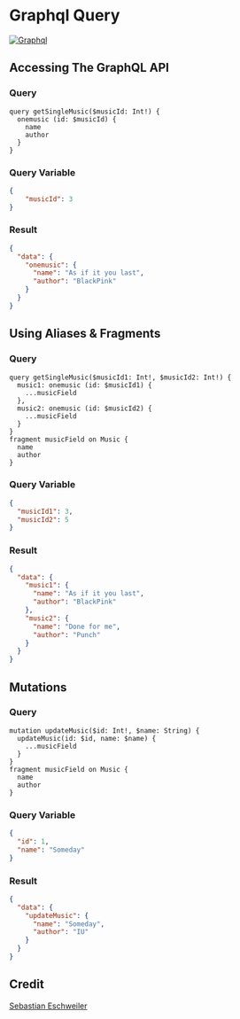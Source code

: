 # Graphql Query
[![Graphql](https://avatars0.githubusercontent.com/u/12972006?s=200&v=4)](https://graphql.org/)

## Accessing The GraphQL API
### Query
```
query getSingleMusic($musicId: Int!) {
  onemusic (id: $musicId) {
    name
    author
  }
}
```
### Query Variable
```json
{
	"musicId": 3
}
```
### Result
```json
{
  "data": {
    "onemusic": {
      "name": "As if it you last",
      "author": "BlackPink"
    }
  }
}
```
## Using Aliases & Fragments
### Query
```
query getSingleMusic($musicId1: Int!, $musicId2: Int!) {
  music1: onemusic (id: $musicId1) {
    ...musicField
  },
  music2: onemusic (id: $musicId2) {
    ...musicField
  }
}
fragment musicField on Music {
  name
  author
}
```
### Query Variable
```json
{
  "musicId1": 3,
  "musicId2": 5
}
```
### Result
```json
{
  "data": {
    "music1": {
      "name": "As if it you last",
      "author": "BlackPink"
    },
    "music2": {
      "name": "Done for me",
      "author": "Punch"
    }
  }
}
```

## Mutations
### Query
```
mutation updateMusic($id: Int!, $name: String) {
  updateMusic(id: $id, name: $name) {
    ...musicField
  }
}
fragment musicField on Music {
  name
  author
}
```

### Query Variable
```json
{
  "id": 1,
  "name": "Someday"
}
```

### Result
```json
{
  "data": {
    "updateMusic": {
      "name": "Someday",
      "author": "IU"
    }
  }
}
```

## Credit
[Sebastian Eschweiler](https://medium.com/codingthesmartway-com-blog/creating-a-graphql-server-with-node-js-and-express-f6dddc5320e1)


